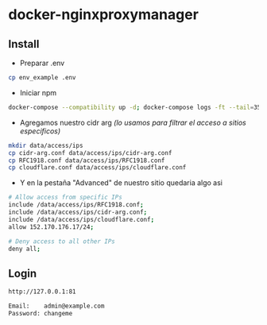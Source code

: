 # docker-nginxproxymanager

## Install

* Preparar .env

```bash
cp env_example .env
```

* Iniciar npm

```bash
docker-compose --compatibility up -d; docker-compose logs -ft --tail=35
```

* Agregamos nuestro cidr arg *(lo usamos para filtrar el acceso a sitios especificos)*

```bash
mkdir data/access/ips
cp cidr-arg.conf data/access/ips/cidr-arg.conf
cp RFC1918.conf data/access/ips/RFC1918.conf
cp cloudflare.conf data/access/ips/cloudflare.conf
```

* Y en la pestaña "Advanced" de nuestro sitio quedaria algo asi

```bash
# Allow access from specific IPs
include /data/access/ips/RFC1918.conf;
include /data/access/ips/cidr-arg.conf;
include /data/access/ips/cloudflare.conf;
allow 152.170.176.17/24;

# Deny access to all other IPs
deny all;
```

## Login

```bash
http://127.0.0.1:81

Email:    admin@example.com
Password: changeme
```
